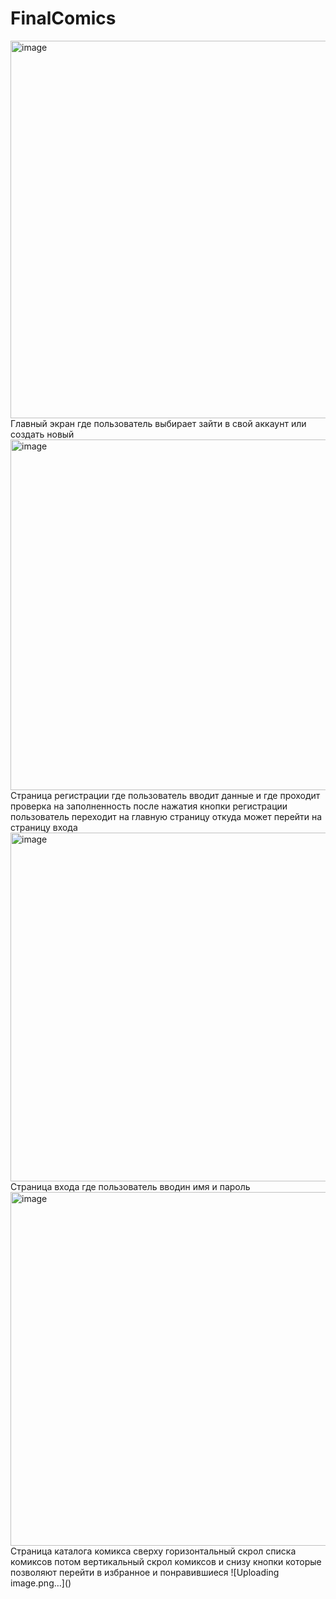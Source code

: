 # FinalComics
<img width="604" alt="image" src="https://github.com/Amirdgan-574/FinalComics/assets/159114812/aefb31b6-5fc3-41dd-994d-ba87d923d2f1">
Главный экран где пользователь выбирает зайти в свой аккаунт или создать новый
<img width="561" alt="image" src="https://github.com/Amirdgan-574/FinalComics/assets/159114812/ae722070-162c-4397-97af-c7667a592376">
Страница регистрации где пользователь вводит данные и где проходит проверка на заполненность после нажатия кнопки регистрации пользователь переходит на главную страницу откуда может перейти на страницу входа
<img width="558" alt="image" src="https://github.com/Amirdgan-574/FinalComics/assets/159114812/5820860d-6ad3-4875-bc86-32fdb94ee6af">
Страница входа где пользователь вводин имя и пароль 
<img width="566" alt="image" src="https://github.com/Amirdgan-574/FinalComics/assets/159114812/e0f3b812-9ffe-4692-8c03-80b69006be76">
Страница каталога комикса  сверху горизонтальный скрол списка комиксов потом вертикальный скрол комиксов и снизу кнопки которые позволяют перейти в избранное и понравившиеся
![Uploading image.png…]()
